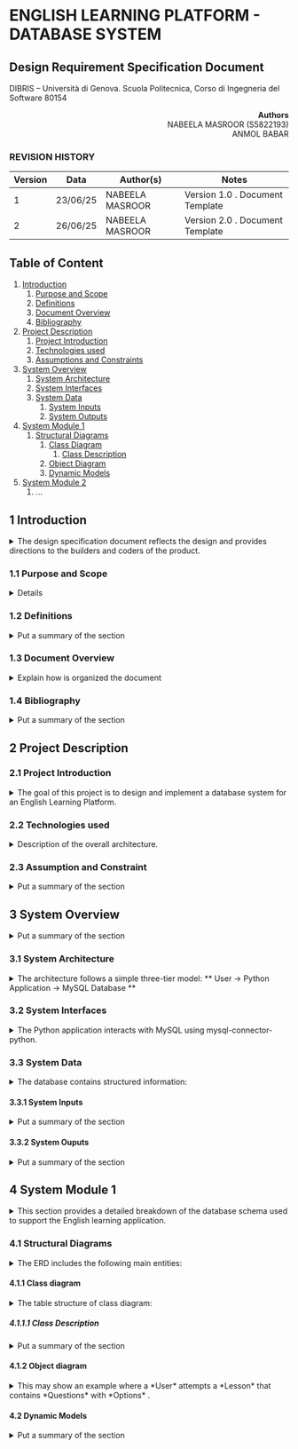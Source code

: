 # ENGLISH LEARNING PLATFORM - DATABASE SYSTEM 

## Design Requirement Specification Document

DIBRIS – Università di Genova. Scuola Politecnica, Corso di Ingegneria del Software 80154


<div align='right'> <b> Authors </b> <br> NABEELA MASROOR (S5822193) <br> ANMOL BABAR  </div>

### REVISION HISTORY

Version | Data | Author(s)| Notes
---------|------|--------|------
1 | 23/06/25 | NABEELA MASROOR <br>  | Version 1.0 . Document Template
2 | 26/06/25 | NABEELA MASROOR <br>  | Version 2.0 . Document Template

## Table of Content

1. [Introduction](#intro)
    1. [Purpose and Scope](#purpose)  
    2. [Definitions](#def)
    3. [Document Overview](#overview)
    4. [Bibliography](#biblio)
2. [Project Description](#description)
    1. [Project Introduction](#project-intro)
    2. [Technologies used](#tech)
    3. [Assumptions and Constraints](#constraints)
3. [System Overview](#system-overview)
    1. [System Architecture](#architecture)
    2. [System Interfaces](#interfaces)
    3. [System Data](#data)
        1. [System Inputs](#inputs)
        2. [System Outputs](#outputs)
4. [System Module 1](#sys-module-1)
    1. [Structural Diagrams](#sd)
        1. [Class Diagram](#cd)
            1. [Class Description](#cd-description)
        2. [Object Diagram](#od)
        3. [Dynamic Models](#dm)
5. [System Module 2](#sys-module-2)
   1. ...

##  <a name="intro"></a>  1 Introduction
<details>
    <summary> The design specification document reflects the design and provides directions to the builders and coders of the product.</summary> Through this document, designers communicate the design of the database system for the English Learning Platform. It serves as a guideline for developers and database engineers to ensure the structure supports the platform's learning logic, level progression, and student scoring. The document explains how the design fulfills the user requirements previously defined.
</details>
    
### <a name="purpose"></a> 1.1 Purpose and Scope
<details>
    <p>The The purpose is to guide developers and database designers in building a MySQL-based system that stores English learning content, such as levels, lessons, quiz questions, answer options, user accounts, and student performance data. It ensures a well-structured foundation for building future learning features. The intended audience includes backend developers, database administrators, software engineers, and instructors involved in the project. </p>
</details>

### <a name="def"></a> 1.2 Definitions
<details> 
    <summary> Put a summary of the section
    </summary>
    <p>This sub section should describe ...</p>
    
| Term          | Definition    |
| ------------- | ------------- |
| CRUD          | Create, Read, Update, Delete – the basic operations for managing data  |
| PK            | Primary Key – a unique identifier for a table record  |
| FK            | Foreign Key – a reference to a primary key in another table  |
| ERD           | Entity-Relationship Diagram – a visual representation of the database  |
| Attempt       | A student’s record of completing a lesson  |
    
</details>

### <a name="overview"></a> 1.3 Document Overview
<details> 
    <summary> Explain how is organized the document
    </summary>
    <p>This sub section should describe ...</p>
</details>

### <a name="biblio"></a> 1.4 Bibliography
<details> 
    <summary> Put a summary of the section
    </summary>
    <ul>
        <li> MySQL 8.0 Documentation (https://dev.mysql.com/doc/) </li>
        <li> Python mysql-connector-python library </li>
       <li> dbdiagram.io tool for ERD </li> 
    </ul>
</details>

## <a name="description"></a> 2 Project Description

### <a name="project-intro"></a> 2.1 Project Introduction 
<details> 
    <summary>  The goal of this project is to design and implement a database system for an English Learning Platform.
    </summary> <p>The system enables students to learn English through level-based structured lessons. It stores various types of data: users, levels, lessons, questions, answer options, and student scores. This system ensures that students can take quizzes in a structured learning flow. Developers will use Python to interact with the database for inserting, retrieving, and evaluating data. </p>
</details>

### <a name="tech"></a> 2.2 Technologies used

<details> 
    <summary> Description of the overall architecture. </summary>
    <ul> <li> Database: MySQL 8.0 </li>
         <li> Programming Language: Python 3.x </li>
        <li> Library: mysql-connector-python </li>
        <li> Diagram Tool: dbdiagram.io (for ERD visualization) </li>
        <li> Version Control: GitHub for code and documentation tracking </li>
    </ul>
</details>

### <a name="constraints"></a> 2.3 Assumption and Constraint 
<details> 
    <summary> Put a summary of the section
    </summary>
    <ul>
        <li>  Only multiple-choice questions are supported </li>
        <li> Content is restricted to the English language only </li>
        <li> No graphical user interface is included in this version </li>
        <li> The database is hosted locally or on a single server </li>
    </ul>
</details>

## <a name="system-overview"></a>  3 System Overview
<details> 
    <summary> Put a summary of the section
    </summary> <p> The system is designed to facilitate structured learning. Users progress through levels, each of which contains multiple lessons. Each lesson contains a set of questions with multiple-choice options. Python scripts are used to retrieve data, accept user input, and store results in the database. 
 </p>
</details>

### <a name="architecture"></a>  3.1 System Architecture
<details> 
    <summary> The architecture follows a simple three-tier model:
 ** User → Python Application → MySQL Database **
    </summary>
    <p>The system consists of a Python application layer that connects to a MySQL database. The user interacts through this layer to access the quizzes and submit answers. The database is used for persistent storage of all learning data. </p>
</details>

### <a name="interfaces"></a>  3.2 System Interfaces
<details> 
    <summary> The Python application interacts with MySQL using mysql-connector-python.
    </summary>
    <p>There are no external APIs or frontend interfaces in the scope of this version. All actions like creating users, inserting questions, or retrieving quiz data occur through Python scripts. </p>
</details>

### <a name="data"></a>  3.3 System Data
<details> 
    <summary> The database contains structured information:
    </summary>
    <ul>
        <li> Levels </li> 
        <li> Lessons </li> 
        <li> Questions </li>
        <li> Options </li>
        <li> Users </li> 
        <li> StudentAttempts (scores and attempt history) </li> 
</ul>
</details>

#### <a name="inputs"></a>  3.3.1 System Inputs
<details> 
    <summary> Put a summary of the section
    </summary>
    <ul>
        <li> User registration data (username, password) </li> 
        <li> New level and lesson creation (lesson name, description) </li> 
        <li> New questions and options for each lesson (question text, options, correct answer) </li> 
        <li> Student answers during lesson attempts </li>  </ul>
</details>

#### <a name="outputs"></a>  3.3.2 System Ouputs
<details> 
    <summary> Put a summary of the section
    </summary>
    <ul>
        <li> List of available levels and lessons </li>
        <li> Quiz content (questions and answer choices) </li> 
        <li>  Calculated quiz scores</li> 
        <li> Student progress history  </li>  </ul>
</details>

## <a name="sys-module-1"></a>  4 System Module 1
<details> 
    <summary> This section provides a detailed breakdown of the database schema used to support the English learning application. 
    </summary>
    <p>t defines all core tables, their relationships, and the user data flow during quiz interaction.</p>
</details>

### <a name="sd"></a>  4.1 Structural Diagrams
<details> 
    <summary> The ERD includes the following main entities: 
    </summary>
   <ul>
       <li> Levels </li>
       <li> Lessons </li>
       <li> Questions </li>
       <li> Options </li> 
       <li> Users </li> 
       <li> StudentAttempts </li>
   </ul>
 <p> Relationships are defined using primary and foreign keys. Each level has multiple lessons. Each lesson contains multiple questions. Each question has multiple answer options. Students attempt lessons and their results are stored in the attempts table.
    </p>
</details>

#### <a name="cd"></a>  4.1.1 Class diagram
<details> 
    <summary> The table structure of class diagram: 
    </summary>
    <ul> 
        <li>Levels (level_id PK, level_name)</li>
    <li>Lessons (lesson_id PK, lesson_name, level_id FK)</li>
    <li>Questions (question_id PK, question_text, lesson_id FK)</li>
    <li>Options (option_id PK, question_id FK, option_text, is_correct)</li>
    <li>Users (user_id PK, username, password_hash, role)</li>
    <li>StudentAttempts (attempt_id PK, user_id FK, lesson_id FK, score, attempt_date)</li>
    </ul>
</details>

##### <a name="cd-description"></a>  4.1.1.1 Class Description
<details> 
    <summary> Put a summary of the section
    </summary>
    <ul>
    <li><em>Levels</em> – Stores level titles such as “Beginner”, “A1”, etc.</li>
    <li><em>Lessons</em> – Each level contains one or more lessons like “Greetings” or “Numbers”</li>
    <li><em>Questions</em> – Stores each quiz question linked to a specific lesson</li>
    <li><em>Options</em> – Multiple answer options for each question, with one or more marked correct</li>
    <li><em>Users</em> – Student and teacher accounts with secure login info</li>
    <li><em>StudentAttempts</em> – Stores each student’s performance including score and attempt date</li>
  </ul>
</details>

#### <a name="od"></a>  4.1.2 Object diagram
<details> 
    <summary> This may show an example where a *User* attempts a *Lesson* that contains *Questions* with *Options* .
    </summary>
    <p>Useful for visualizing the object instances and their relationships in runtime.</p>
</details>

#### <a name="dm"></a>  4.2 Dynamic Models
<details> 
    <summary> Put a summary of the section
    </summary>
    <ul>
        1. User selects a level and lesson
        2. System fetches related questions and options
        3. User submits answers via Python interface
        4. System evaluates and calculates score
        5. StudentAttempt record is created and stored in the database
    </ul>
</details>
